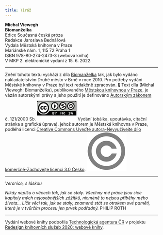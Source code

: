 ```yaml
---
title: Tiráž
---
```


**Michal Viewegh    
Biomanželka**  
Edice Současná česká próza  
Redakce Jaroslava Bednářová  
Vydala Městská knihovna v Praze  
Mariánské nám. 1, 115 72 Praha 1  
ISBN 978-80-274-2473-3 (webová kniha)  
V MKP 2. elektronické vydání z 15. 6. 2022.

***

Znění tohoto textu vychází z díla [Biomanželka](https://search.mlp.cz/cz/titul/biomanzelka/3413378/) tak, jak bylo vydáno nakladatelstvím Druhé město v Brně v roce 2010. Pro potřeby vydání Městské knihovny v Praze byl text redakčně zpracován.
**§**
Text díla (Michal Viewegh: Biomanželka), publikovaného [Městskou knihovnou v Praze](https://www.mlp.cz/cz/), je vázán autorskými právy a jeho použití je definováno [Autorským zákonem](https://www.mkcr.cz/predpisy-zakonu-709.html) č. 121/2000 Sb.
[![image001.jpg](./resources/image001_fmt.jpeg)](https://creativecommons.org/licenses/by-nc-sa/3.0/cz/)
Vydání (obálka, upoutávka, citační stránka a grafická úprava), jehož autorem je Městská knihovna v Praze, podléhá licenci [Creative Commons Uveďte autora-Nevyužívejte dílo komerčně-Zachovejte licenci 3.0 Česko](https://creativecommons.org/licenses/by-nc-sa/3.0/cz/).
![image002.jpg](./resources/image002_fmt.jpeg)

***

_Veronice, s láskou_

_Nikdy nepíšu o věcech tak, jak se staly. Všechny mé práce jsou sice kapitoly mých nejosobnějších zážitků, nicméně to nejsou příběhy mého života... Líčit věci tak, jak se staly, znamená stát se otrokem své paměti, která je v tvůrčím procesu jen prvek podřadný._
PHILIP ROTH

***

Vydání webové knihy podpořila [Technologická agentura ČR](https://www.tacr.cz/) v projektu [Redesign knihovních služeb 2020: webové knihy](https://starfos.tacr.cz/cs/project/TL04000391).